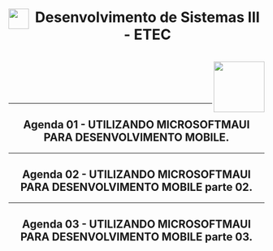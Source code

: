 <div align="center">
<img align="left" height="40" src="https://www.svgrepo.com/show/477093/mobile-phone-signal.svg"/><h1>Desenvolvimento de Sistemas III - ETEC</h1>
<br>
  <img align="right" height="100" src="https://www.svgrepo.com/show/477108/computer.svg" />
<br>
  <br>
  <br>
  <br>
  <hr>
<h2>Agenda 01 - UTILIZANDO MICROSOFTMAUI PARA DESENVOLVIMENTO MOBILE.</h2>

<hr>

<h2>Agenda 02 - UTILIZANDO MICROSOFTMAUI PARA DESENVOLVIMENTO MOBILE parte 02.</h2>

<hr>

<h2>Agenda 03 - UTILIZANDO MICROSOFTMAUI PARA DESENVOLVIMENTO MOBILE parte 03.</h2>





</div>
